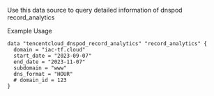 Use this data source to query detailed information of dnspod record_analytics

Example Usage

```hcl
data "tencentcloud_dnspod_record_analytics" "record_analytics" {
  domain = "iac-tf.cloud"
  start_date = "2023-09-07"
  end_date = "2023-11-07"
  subdomain = "www"
  dns_format = "HOUR"
  # domain_id = 123
}
```